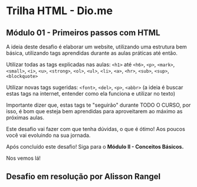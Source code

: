 # Trilha HTML - Dio.me
## Módulo 01 - Primeiros passos com HTML

A ideia deste desafio é elaborar um website, utilizando uma estrutura bem básica, utilizando tags aprendidas durante as aulas práticas até então. 

Utilizar todas as tags explicadas nas aulas: `<h1>` até `<h6>`, `<p>`, `<mark>`, `<small>`, `<i>`, `<u>`, `<strong>`, `<ol>`, `<ul>`, `<li>`, `<a>`, `<hr>`, `<sub>`, `<sup>`, `<blockquote>`

Utilizar novas tags sugeridas: `<font>`, `<del>`, `<p>`, `<abbr>` (a ideia é buscar estas tags na internet, entender como ela funciona e utilizar no texto)

Importante dizer que, estas tags te "seguirão" durante TODO O CURSO, por isso, é bom que esteja bem aprendidas para aproveitarem ao máximo as próximas aulas.

Este desafio vai fazer com que tenha dúvidas, o que é ótimo! Aos poucos você vai evoluindo na sua jornada.

Após concluído este desafio! Siga para o <strong>Módulo II - Conceitos Básicos.</strong>

Nos vemos lá!

## Desafio em resolução por Alisson Rangel